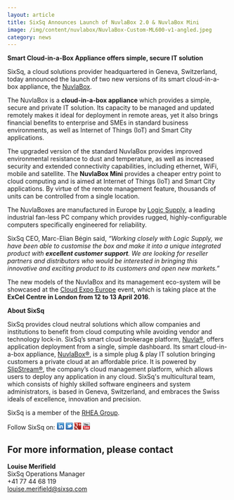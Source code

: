 ```yaml
---
layout: article
title: SixSq Announces Launch of NuvlaBox 2.0 & NuvlaBox Mini
image: /img/content/nuvlabox/NuvlaBox-Custom-ML600-v1-angled.jpeg
category: news
---
```


**Smart Cloud-in-a-Box Appliance offers simple, secure IT solution**

SixSq, a cloud solutions provider headquartered in Geneva, Switzerland, today announced the launch of two new versions of its smart cloud-in-a-box appliance, the [NuvlaBox](http://sixsq.com/products/nuvlabox/). 

The NuvlaBox is a **cloud-in-a-box appliance** which provides a simple, secure and private IT solution. Its capacity to be managed and updated remotely makes it ideal for deployment in remote areas, yet it also brings financial benefits to enterprise and SMEs in standard business environments, as well as Internet of Things (IoT) and Smart City applications.

The upgraded version of the standard NuvlaBox provides improved environmental resistance to dust and temperature, as well as increased security and extended connectivity capabilities, including ethernet, WiFi, mobile and satellite.
The **NuvlaBox Mini** provides a cheaper entry point to cloud computing and is aimed at Internet of Things (IoT) and Smart City applications. By virtue of the remote management feature, thousands of units can be controlled from a single location.

The NuvlaBoxes are manufactured in Europe by [Logic Supply](http://www.logicsupply.com/nl-en/), a leading industrial fan-less PC company which provides rugged, highly-configurable computers specifically engineered for reliability. 

SixSq CEO, Marc-Elian Bégin said, *“Working closely with Logic Supply, we have been able to customise the box and make it into a unique integrated product with **excellent customer support**. We are looking for reseller partners and distributors who would be interested in bringing this innovative and exciting product to its customers and open new markets.”*

The new models of the NuvlaBox and its management eco-system will be showcased at the [Cloud Expo Europe](http://www.cloudexpoeurope.com) event, which is taking place at the **ExCel Centre in London from 12 to 13 April 2016**.

**About SixSq**

SixSq provides cloud neutral solutions which allow companies and institutions to benefit from cloud computing while avoiding vendor and technology lock-in. SixSq’s smart cloud brokerage platform, [Nuvla®](http://sixsq.com/services/nuvla/), offers application deployment from a single, simple dashboard. Its smart cloud-in-a-box appliance, [NuvlaBox®](http://sixsq.com/products/nuvlabox/), is a simple plug & play IT solution bringing customers a private cloud at an affordable price. It is powered by [SlipStream®](http://sixsq.com/products/slipstream/), the company’s cloud management platform, which allows users to deploy any application in any cloud. SixSq's multicultural team, which consists of highly skilled software engineers and system administrators, is based in Geneva, Switzerland, and embraces the Swiss ideals of excellence, innovation and precision. 

SixSq is a member of the [RHEA Group](http://sixsq.com/services/nuvla/).



Follow SixSq on:
<a href="http://linkedin.com/company/sixsq"><img src="/img/design/linkedin_small.png" alt="LinkedIn" width="16" /></a> <a href="http://twitter.com/@sixsq"><img src="/img/design/twitter_small.png" alt="Twitter" width="16" /></a> <a href="http://plus.google.com/+sixsq"><img src="/img/design/google_plus_small.png" alt="Google+" width="16" /></a> <a href="https://www.youtube.com/channel/UCGYw3n7c-QsDtsVH32By1-g"><img src="/img/design/youtube_small.png" alt="Youtube" width="16"/></a>

For more information, please contact
----

**Louise Merifield**  
SixSq Operations Manager  
+41 77 44 68 119  
[louise.merifield@sixsq.com](mailto:louise.merifield@sixsq.com)

